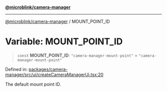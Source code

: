 [**@microblink/camera-manager**](../README.md)

---

[@microblink/camera-manager](../README.md) / MOUNT_POINT_ID

# Variable: MOUNT_POINT_ID

> `const` **MOUNT_POINT_ID**: `"camera-manager-mount-point"` = `"camera-manager-mount-point"`

Defined in: [packages/camera-manager/src/ui/createCameraManagerUi.tsx:20](https://github.com/BlinkID/blinkid-web/blob/main/packages/camera-manager/src/ui/createCameraManagerUi.tsx)

The default mount point ID.
